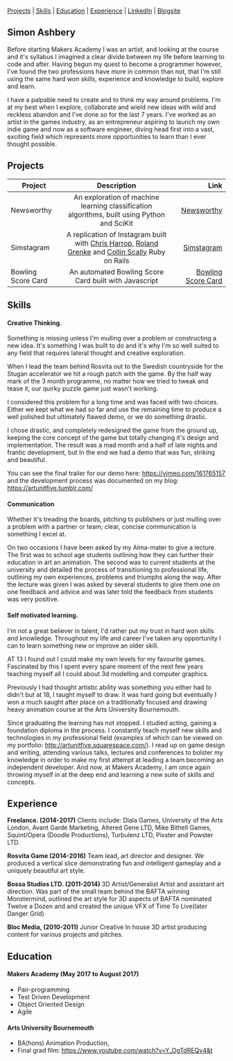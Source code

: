 [Projects](#projects) | [Skills](#skills) | [Education](#education) | [Experience](#experience) | [LinkedIn](www.linkedin.com/in/simon-ashbery) | [Blogsite](http://artunitfive.tumblr.com)

## Simon Ashbery

Before starting Makers Academy I was an artist, and looking at the course and it's syllabus I imagined a clear divide between my life before learning to code and after. Having begun my quest to become a programmer however, I've found the two professions have more in common than not, that I'm still using the same hard won skills, experience and knowledge to build, explore and learn.

I have a palpable need to create and to think my way around problems. I'm at my best when I explore, collaborate and wield new ideas with wild and reckless abandon and I've done so for the last 7 years. I've worked as an artist in the games industry, as an entrepreneur aspiring to launch my own indie game and now as a software engineer, diving head first into a vast, exciting field which represents more opportunities to learn than I ever thought possible.

## Projects
| Project      | Description                                         | Link                                                  |
| -------------|:---------------------------------------------------:| -----------------------------------------------------:|
| Newsworthy   | An exploration of machine learning classification algorithms, built using Python and SciKit | [Newsworthy](https://github.com/SiAshbery/newsworthy-app) |
| Simstagram   | A replication of Instagram built with [Chris Harrop](https://github.com/bannastre), [Roland Grenke](https://github.com/rogrenke) and [Collin Scally](https://github.com/cdscally) Ruby on Rails | [Simstagram](https://github.com/SiAshbery/simstagram) |
| Bowling Score Card   | An automated Bowling Score Card built with Javascript | [Bowling Score Card](https://github.com/SiAshbery/bowling-challenge) |

## Skills

#### Creative Thinking.

Something is missing unless I'm mulling over a problem or constructing a new idea. It's something I was built to do and it's why I'm so well suited to any field that requires lateral thought and creative exploration.

When I lead the team behind Rosvita out to the Swedish countryside for the Stugan accelerator we hit a rough patch with the game. By the half way mark of the 3 month programme, no matter how we tried to tweak and tease it, our quirky puzzle game just wasn't working.

I considered this problem for a long time and was faced with two choices. Either we kept what we had so far and use the remaining time to produce a well polished but ultimately flawed demo, or we do something drastic.

I chose drastic, and completely redesigned the game from the ground up, keeping the core concept of the game but totally changing it's design and implementation. The result was a mad month and a half of late nights and frantic development, but In the end we had a demo that was fun, striking and beautiful.

You can see the final trailer for our demo here: https://vimeo.com/161765157 and the development process was documented on my blog: https://artunitfive.tumblr.com/

#### Communication

Whether it's treading the boards, pitching to publishers or just mulling over a problem with a partner or team; clear, concise communication is something I excel at.

On two occasions I have been asked by my Alma-mater to give a lecture. The first was to school age students outlining how they can further their education in art an animation. The second was to current students at the university and detailed the process of transitioning to professional life, outlining my own experiences, problems and triumphs along the way.
After the lecture was given I was asked by several students to give them one on one feedback and advice and was later told the feedback from students was very positive.

#### Self motivated learning.

I'm not a great believer in talent, I'd rather put my trust in hard won skills and knowledge. Throughout my life and career I've taken any opportunity I can to learn something new or improve an older skill.

AT 13 I found out I could make my own levels for my favourite games. Fascinated by this I spent every spare moment of the next few years teaching myself all I could about 3d modelling and computer graphics. 

Previously I had thought artistic ability was something you either had to didn't but at 18, I taught myself to draw. It was hard going but eventually I won a much saught after place on a traditionally focused and drawing heavy animation course at the Arts University Bournemouth. 

Since graduating the learning has not stopped. I studied acting, gaining a foundation diploma in the process. I constantly teach myself new skills and technologies in my professional field (examples of which can be viewed on my portfolio: http://artunitfive.squarespace.com/). I read up on game design and writing, attending various talks, lectures and conferences to bolster my knowledge in order to make my first attempt at leading a team becoming an independent developer. And now, at Makers Academy, I am once again throwing myself in at the deep end and learning a new suite of skills and concepts.

## Experience

**Freelance. (2014-2017)**
Clients include: Dlala Games, University of the Arts London, Avant Garde Marketing, Altered Gene LTD, Mike Bithell Games, Squint/Opera (Doodle Productions), Turbulenz LTD, Pixster and Powster LTD.

**Rosvita Game (2014-2016)**
Team lead, art director and designer. We produced a vertical slice demonstrating fun and intelligent gameplay and a uniquely beautiful art style.

**Bossa Studios LTD. (2011-2014)**
3D Artist/Generalist Artist and assistant art direction. Was part of the small team behind the BAFTA winning Monstermind, outlined the art style for 3D aspects of BAFTA nominated Twelve a Dozen and and created the unique VFX of Time To Live(later Danger Grid)

**Bloc Media, (2010-2011)**
Junior Creative
In house 3D artist producing content for various projects and pitches.

## Education

#### Makers Academy (May 2017 to August 2017)

- Pair-programming
- Test Driven Development
- Object Oriented Design
- Agile

#### Arts University Bournemouth 
- BA(hons) Animation Production,  
- Final grad film: https://www.youtube.com/watch?v=Y_OgTdREQv4&t

